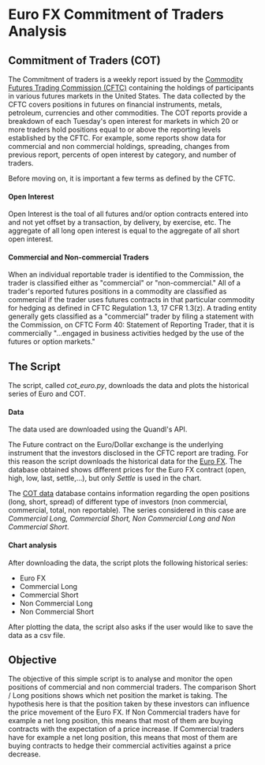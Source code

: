 # Euro FX Commitment of Traders Analysis

## Commitment of Traders (COT)

The Commitment of traders is a weekly report issued by the [Commodity Futures Trading Commission (CFTC)](http://www.cftc.gov) containing the holdings of participants 
in various futures markets in the United States. The data collected by the CFTC covers positions in futures on financial instruments, metals, petroleum, currencies and other commodities.
The COT reports provide a breakdown of each Tuesday's open interest for markets in which 20 or more traders hold positions equal to or above the reporting levels established by the CFTC.
For example, some reports show data for commercial and non commercial holdings, spreading, changes from previous report, percents of open interest by category, and number of traders.

Before moving on, it is important a few terms as defined by the CFTC.

#### Open Interest 

Open Interest is the toal of all futures and/or option contracts entered into and not yet offset by a transaction, by delivery, by exercise, etc. The aggregate of all long open interest is equal to the aggregate of all short open interest.

#### Commercial and Non-commercial Traders

When an individual reportable trader is identified to the Commission, the trader is classified either as "commercial" or "non-commercial." All of a trader's reported futures positions in a commodity are classified as commercial if the trader uses futures contracts in that particular commodity for hedging as defined in CFTC Regulation 1.3, 17 CFR 1.3(z). A trading entity generally gets classified as a "commercial" trader by filing a statement with the Commission, on CFTC Form 40: Statement of Reporting Trader, that it is commercially "...engaged in business activities hedged by the use of the futures or option markets."


## The Script

The script, called *cot_euro.py*, downloads the data and plots the historical series of Euro and COT.

#### Data

The data used are downloaded using the Quandl's API. 

The Future contract on the Euro/Dollar exchange is the underlying instrument that the investors disclosed in the CFTC report are trading.
For this reason the script downloads the historical data for the [Euro FX](https://www.quandl.com/data/CHRIS/CME_EC2-Euro-FX-Futures-Continuous-Contract-2-EC2).
The database obtained shows different prices for the Euro FX contract (open, high, low, last, settle,...), but only *Settle* is used in the chart.

The [COT data](https://www.quandl.com/data/CFTC/EC_F_L_ALL-Commitment-of-Traders-Euro-Fx-Futures-Only-Legacy-Format-099741) database contains information 
regarding the open positions (long, short, spread) of different type of investors (non commercial, commercial, total, non reportable). 
The series considered in this case are *Commercial Long, Commercial Short, Non Commercial Long and Non Commercial Short*.

#### Chart analysis

After downloading the data, the script plots the following historical series:

* Euro FX
* Commercial Long
* Commercial Short
* Non Commercial Long
* Non Commercial Short

After plotting the data, the script also asks if the user would like to save the data as a csv file.

## Objective

The objective of this simple script is to analyse and monitor the open positions of commercial and non commercial traders. 
The comparison Short / Long positions shows which net position the market is taking. 
The hypothesis here is that the position taken by these investors can influence the price movement of the Euro FX.
If Non Commercial traders have for example a net long position, this means that most of them are buying contracts with the expectation of a price increase.
If Commercial traders have for example a net long position, this means that most of them are buying contracts to hedge their commercial activities against a price decrease. 